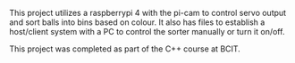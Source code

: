 This project utilizes a raspberrypi 4 with the pi-cam to control servo output and sort balls into bins based on colour.
It also has files to establish a host/client system with a PC to control the sorter manually or turn it on/off.

This project was completed as part of the C++ course at BCIT.
